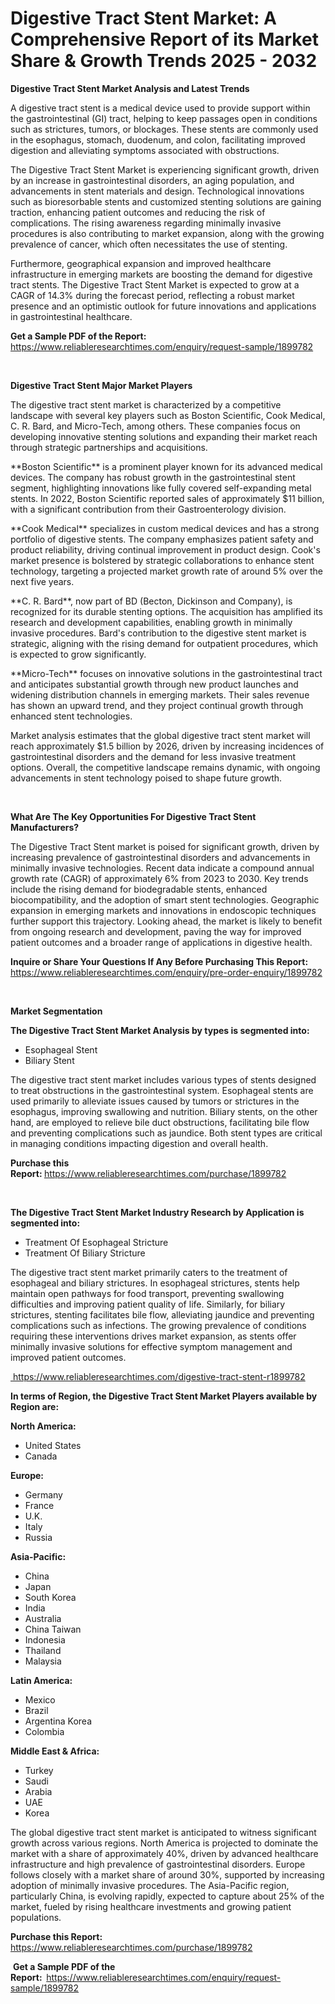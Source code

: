 <p><h1>Digestive Tract Stent Market: A Comprehensive Report of its Market Share & Growth Trends 2025 - 2032</h1></p><p><strong>Digestive Tract Stent Market Analysis and Latest Trends</strong></p>
<p><p>A digestive tract stent is a medical device used to provide support within the gastrointestinal (GI) tract, helping to keep passages open in conditions such as strictures, tumors, or blockages. These stents are commonly used in the esophagus, stomach, duodenum, and colon, facilitating improved digestion and alleviating symptoms associated with obstructions.</p><p>The Digestive Tract Stent Market is experiencing significant growth, driven by an increase in gastrointestinal disorders, an aging population, and advancements in stent materials and design. Technological innovations such as bioresorbable stents and customized stenting solutions are gaining traction, enhancing patient outcomes and reducing the risk of complications. The rising awareness regarding minimally invasive procedures is also contributing to market expansion, along with the growing prevalence of cancer, which often necessitates the use of stenting.</p><p>Furthermore, geographical expansion and improved healthcare infrastructure in emerging markets are boosting the demand for digestive tract stents. The Digestive Tract Stent Market is expected to grow at a CAGR of 14.3% during the forecast period, reflecting a robust market presence and an optimistic outlook for future innovations and applications in gastrointestinal healthcare.</p></p>
<p><strong>Get a Sample PDF of the Report:&nbsp;</strong> <a href="https://www.reliableresearchtimes.com/enquiry/request-sample/1899782?utm_campaign=3278&utm_medium=2&utm_source=Github&utm_content=ia&utm_term=16042025&utm_id=digestive-tract-stent">https://www.reliableresearchtimes.com/enquiry/request-sample/1899782</a></p>
<p>&nbsp;</p>
<p><strong>Digestive Tract Stent Major Market Players</strong></p>
<p><p>The digestive tract stent market is characterized by a competitive landscape with several key players such as Boston Scientific, Cook Medical, C. R. Bard, and Micro-Tech, among others. These companies focus on developing innovative stenting solutions and expanding their market reach through strategic partnerships and acquisitions.</p><p>**Boston Scientific** is a prominent player known for its advanced medical devices. The company has robust growth in the gastrointestinal stent segment, highlighting innovations like fully covered self-expanding metal stents. In 2022, Boston Scientific reported sales of approximately $11 billion, with a significant contribution from their Gastroenterology division.</p><p>**Cook Medical** specializes in custom medical devices and has a strong portfolio of digestive stents. The company emphasizes patient safety and product reliability, driving continual improvement in product design. Cook's market presence is bolstered by strategic collaborations to enhance stent technology, targeting a projected market growth rate of around 5% over the next five years.</p><p>**C. R. Bard**, now part of BD (Becton, Dickinson and Company), is recognized for its durable stenting options. The acquisition has amplified its research and development capabilities, enabling growth in minimally invasive procedures. Bard's contribution to the digestive stent market is strategic, aligning with the rising demand for outpatient procedures, which is expected to grow significantly.</p><p>**Micro-Tech** focuses on innovative solutions in the gastrointestinal tract and anticipates substantial growth through new product launches and widening distribution channels in emerging markets. Their sales revenue has shown an upward trend, and they project continual growth through enhanced stent technologies.</p><p>Market analysis estimates that the global digestive tract stent market will reach approximately $1.5 billion by 2026, driven by increasing incidences of gastrointestinal disorders and the demand for less invasive treatment options. Overall, the competitive landscape remains dynamic, with ongoing advancements in stent technology poised to shape future growth.</p></p>
<p>&nbsp;</p>
<p><strong>What Are The Key Opportunities For Digestive Tract Stent Manufacturers?</strong></p>
<p><p>The Digestive Tract Stent market is poised for significant growth, driven by increasing prevalence of gastrointestinal disorders and advancements in minimally invasive technologies. Recent data indicate a compound annual growth rate (CAGR) of approximately 6% from 2023 to 2030. Key trends include the rising demand for biodegradable stents, enhanced biocompatibility, and the adoption of smart stent technologies. Geographic expansion in emerging markets and innovations in endoscopic techniques further support this trajectory. Looking ahead, the market is likely to benefit from ongoing research and development, paving the way for improved patient outcomes and a broader range of applications in digestive health.</p></p>
<p><strong>Inquire or Share Your Questions If Any Before Purchasing This Report:</strong> <a href="https://www.reliableresearchtimes.com/enquiry/pre-order-enquiry/1899782?utm_campaign=3278&utm_medium=2&utm_source=Github&utm_content=ia&utm_term=16042025&utm_id=digestive-tract-stent">https://www.reliableresearchtimes.com/enquiry/pre-order-enquiry/1899782</a></p>
<p>&nbsp;</p>
<p><strong>Market Segmentation</strong></p>
<p><strong>The Digestive Tract Stent Market Analysis by types is segmented into:</strong></p>
<p><ul><li>Esophageal Stent</li><li>Biliary Stent</li></ul></p>
<p><p>The digestive tract stent market includes various types of stents designed to treat obstructions in the gastrointestinal system. Esophageal stents are used primarily to alleviate issues caused by tumors or strictures in the esophagus, improving swallowing and nutrition. Biliary stents, on the other hand, are employed to relieve bile duct obstructions, facilitating bile flow and preventing complications such as jaundice. Both stent types are critical in managing conditions impacting digestion and overall health.</p></p>
<p><strong>Purchase this Report:&nbsp;</strong><a href="https://www.reliableresearchtimes.com/purchase/1899782?utm_campaign=3278&utm_medium=2&utm_source=Github&utm_content=ia&utm_term=16042025&utm_id=digestive-tract-stent">https://www.reliableresearchtimes.com/purchase/1899782</a></p>
<p>&nbsp;</p>
<p><strong>The Digestive Tract Stent Market Industry Research by Application is segmented into:</strong></p>
<p><ul><li>Treatment Of Esophageal Stricture</li><li>Treatment Of Biliary Stricture</li></ul></p>
<p><p>The digestive tract stent market primarily caters to the treatment of esophageal and biliary strictures. In esophageal strictures, stents help maintain open pathways for food transport, preventing swallowing difficulties and improving patient quality of life. Similarly, for biliary strictures, stenting facilitates bile flow, alleviating jaundice and preventing complications such as infections. The growing prevalence of conditions requiring these interventions drives market expansion, as stents offer minimally invasive solutions for effective symptom management and improved patient outcomes.</p></p>
<p><a href="https://www.reliableresearchtimes.com/digestive-tract-stent-r1899782?utm_campaign=3278&utm_medium=2&utm_source=Github&utm_content=ia&utm_term=16042025&utm_id=digestive-tract-stent">&nbsp;https://www.reliableresearchtimes.com/digestive-tract-stent-r1899782</a></p>
<p><strong>In terms of Region, the Digestive Tract Stent Market Players available by Region are:</strong></p>
<p>
    <p> <strong> North America: </strong>
        <ul>
            <li>United States</li>
            <li>Canada</li>
        </ul>
        </p> 
    <p> <strong> Europe: </strong>
        <ul>
            <li>Germany</li>
            <li>France</li>
            <li>U.K.</li>
            <li>Italy</li>
            <li>Russia</li>
        </ul>
        </p> 
    <p> <strong> Asia-Pacific: </strong>
        <ul>
            <li>China</li>
            <li>Japan</li>
            <li>South Korea</li>
            <li>India</li>
            <li>Australia</li>
            <li>China Taiwan</li>
            <li>Indonesia</li>
            <li>Thailand</li>
            <li>Malaysia</li>
        </ul>
        </p> 
    <p> <strong> Latin America: </strong>
        <ul>
            <li>Mexico</li>
            <li>Brazil</li>
            <li>Argentina Korea</li>
            <li>Colombia</li>
        </ul>
        </p> 
    <p> <strong> Middle East & Africa: </strong>
        <ul>
            <li>Turkey</li>
            <li>Saudi</li>
            <li>Arabia</li>
            <li>UAE</li>
            <li>Korea</li>
        </ul>
    </p>
    </p>
<p><p>The global digestive tract stent market is anticipated to witness significant growth across various regions. North America is projected to dominate the market with a share of approximately 40%, driven by advanced healthcare infrastructure and high prevalence of gastrointestinal disorders. Europe follows closely with a market share of around 30%, supported by increasing adoption of minimally invasive procedures. The Asia-Pacific region, particularly China, is evolving rapidly, expected to capture about 25% of the market, fueled by rising healthcare investments and growing patient populations.</p></p>
<p><strong>Purchase this Report: </strong><a href="https://www.reliableresearchtimes.com/purchase/1899782?utm_campaign=3278&utm_medium=2&utm_source=Github&utm_content=ia&utm_term=16042025&utm_id=digestive-tract-stent">https://www.reliableresearchtimes.com/purchase/1899782</a></p>
<p>&nbsp;<strong>Get a Sample PDF of the Report:&nbsp;&nbsp;</strong><a href="https://www.reliableresearchtimes.com/enquiry/request-sample/1899782?utm_campaign=3278&utm_medium=2&utm_source=Github&utm_content=ia&utm_term=16042025&utm_id=digestive-tract-stent">https://www.reliableresearchtimes.com/enquiry/request-sample/1899782</a></p>
<p><strong></strong></p>
<p><p></p><p></p><p></p></p>